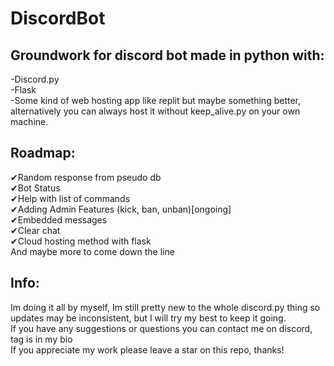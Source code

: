 # DiscordBot
## Groundwork for discord bot made in python with:<br>
-Discord.py<br>
-Flask<br>
-Some kind of web hosting app like replit but maybe something better, alternatively you can always host it without keep_alive.py on your own machine.

## Roadmap:<br>
✔Random response from pseudo db<br>
✔Bot Status<br>
✔Help with list of commands<br>
✔Adding Admin Features (kick, ban, unban)[ongoing]<br>
✔Embedded messages<br>
✔Clear chat<br>
✔Cloud hosting method with flask<br>
And maybe more to come down the line

## Info:<br>
Im doing it all by myself, Im still pretty new to the whole discord.py thing so updates may be inconsistent,
but I will try my best to keep it going.<br>
If you have any suggestions or questions you can contact me on discord, tag is in my bio<br>
If you appreciate my work please leave a star on this repo, thanks!
